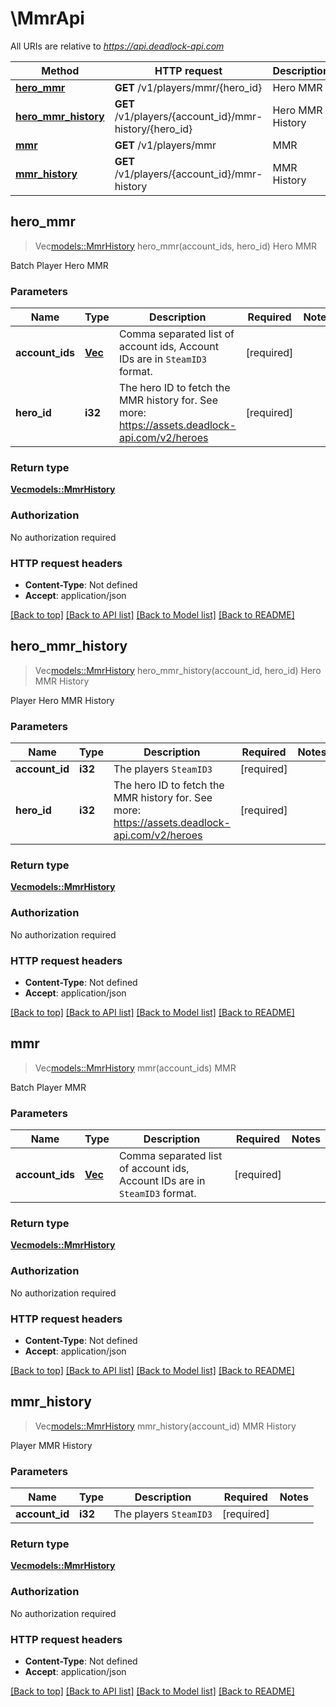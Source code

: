 # \MmrApi

All URIs are relative to *https://api.deadlock-api.com*

Method | HTTP request | Description
------------- | ------------- | -------------
[**hero_mmr**](MmrApi.md#hero_mmr) | **GET** /v1/players/mmr/{hero_id} | Hero MMR
[**hero_mmr_history**](MmrApi.md#hero_mmr_history) | **GET** /v1/players/{account_id}/mmr-history/{hero_id} | Hero MMR History
[**mmr**](MmrApi.md#mmr) | **GET** /v1/players/mmr | MMR
[**mmr_history**](MmrApi.md#mmr_history) | **GET** /v1/players/{account_id}/mmr-history | MMR History



## hero_mmr

> Vec<models::MmrHistory> hero_mmr(account_ids, hero_id)
Hero MMR

Batch Player Hero MMR

### Parameters


Name | Type | Description  | Required | Notes
------------- | ------------- | ------------- | ------------- | -------------
**account_ids** | [**Vec<i32>**](i32.md) | Comma separated list of account ids, Account IDs are in `SteamID3` format. | [required] |
**hero_id** | **i32** | The hero ID to fetch the MMR history for. See more: <https://assets.deadlock-api.com/v2/heroes> | [required] |

### Return type

[**Vec<models::MmrHistory>**](MMRHistory.md)

### Authorization

No authorization required

### HTTP request headers

- **Content-Type**: Not defined
- **Accept**: application/json

[[Back to top]](#) [[Back to API list]](../README.md#documentation-for-api-endpoints) [[Back to Model list]](../README.md#documentation-for-models) [[Back to README]](../README.md)


## hero_mmr_history

> Vec<models::MmrHistory> hero_mmr_history(account_id, hero_id)
Hero MMR History

Player Hero MMR History

### Parameters


Name | Type | Description  | Required | Notes
------------- | ------------- | ------------- | ------------- | -------------
**account_id** | **i32** | The players `SteamID3` | [required] |
**hero_id** | **i32** | The hero ID to fetch the MMR history for. See more: <https://assets.deadlock-api.com/v2/heroes> | [required] |

### Return type

[**Vec<models::MmrHistory>**](MMRHistory.md)

### Authorization

No authorization required

### HTTP request headers

- **Content-Type**: Not defined
- **Accept**: application/json

[[Back to top]](#) [[Back to API list]](../README.md#documentation-for-api-endpoints) [[Back to Model list]](../README.md#documentation-for-models) [[Back to README]](../README.md)


## mmr

> Vec<models::MmrHistory> mmr(account_ids)
MMR

Batch Player MMR

### Parameters


Name | Type | Description  | Required | Notes
------------- | ------------- | ------------- | ------------- | -------------
**account_ids** | [**Vec<i32>**](i32.md) | Comma separated list of account ids, Account IDs are in `SteamID3` format. | [required] |

### Return type

[**Vec<models::MmrHistory>**](MMRHistory.md)

### Authorization

No authorization required

### HTTP request headers

- **Content-Type**: Not defined
- **Accept**: application/json

[[Back to top]](#) [[Back to API list]](../README.md#documentation-for-api-endpoints) [[Back to Model list]](../README.md#documentation-for-models) [[Back to README]](../README.md)


## mmr_history

> Vec<models::MmrHistory> mmr_history(account_id)
MMR History

Player MMR History

### Parameters


Name | Type | Description  | Required | Notes
------------- | ------------- | ------------- | ------------- | -------------
**account_id** | **i32** | The players `SteamID3` | [required] |

### Return type

[**Vec<models::MmrHistory>**](MMRHistory.md)

### Authorization

No authorization required

### HTTP request headers

- **Content-Type**: Not defined
- **Accept**: application/json

[[Back to top]](#) [[Back to API list]](../README.md#documentation-for-api-endpoints) [[Back to Model list]](../README.md#documentation-for-models) [[Back to README]](../README.md)

